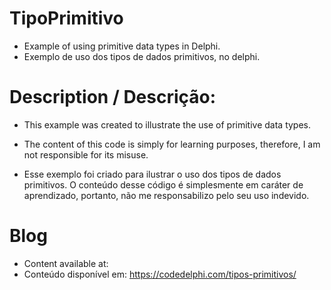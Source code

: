 # TipoPrimitivo
- Example of using primitive data types in Delphi.
- Exemplo de uso dos tipos de dados primitivos, no delphi.


# Description / Descrição:
- This example was created to illustrate the use of primitive data types.
- The content of this code is simply for learning purposes, therefore, I am not responsible for its misuse.

- Esse exemplo foi criado para ilustrar o uso dos tipos de dados primitivos.
O conteúdo desse código é simplesmente em caráter de aprendizado, portanto, não me responsabilizo pelo seu uso indevido.

# Blog
- Content available at:
- Conteúdo disponível em:
  https://codedelphi.com/tipos-primitivos/
